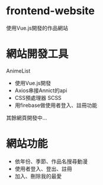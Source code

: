 # frontend-website

使用Vue.js開發的作品網站

# 網站開發工具

AnimeList
- 使用Vue.js開發
- Axios串接Annict的api
- CSS預處理器 SCSS
- 用firebase做使用者登入、註冊功能

其餘網頁開發中...

# 網站功能

- 依年份、季節、作品名搜尋動漫
- 使用者登入、登出、註冊
- 加入、刪除我的最愛
